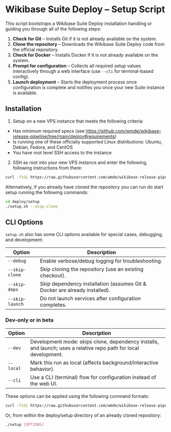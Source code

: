 # Wikibase Suite Deploy – Setup Script

This script bootstraps a Wikibase Suite Deploy installation handling or guiding you through all of the following steps:

1. **Check for Git** – Installs Git if it is not already available on the system.  
2. **Clone the repository** – Downloads the Wikibase Suite Deploy code from the official repository.  
3. **Check for Docker** – Installs Docker if it is not already available on the system.  
4. **Prompt for configuration** – Collects all required setup values interactively through a web interface (use `--cli` for terminal-based config).  
5. **Launch deployment** – Starts the deployment process once configuration is complete and notifies you once your new Suite instance is available.

## Installation

1. Setup on a new VPS instance that meets the following criteria:

  - Has minimum required specs (see https://github.com/wmde/wikibase-release-pipeline/tree/main/deploy#requirements)
  - Is running one of these officially supported Linux distributions: Ubuntu, Debian, Fedora, and CentOS
  - You have root level SSH access to the instance

2. SSH as root into your new VPS instance and enter the following, following instructions from there:

```bash
curl -fsSL https://raw.githubusercontent.com/wmde/wikibase-release-pipeline/refs/heads/deploy-setup-script/deploy/setup/setup.sh | bash
```

Alternatively, if you already have cloned the repository you can run do start setup running the following commands:

```bash
cd deploy/setup
./setup.sh --skip-clone
```

## CLI Options

`setup.sh` also has some CLI options available for special cases, debugging, and development:

| Option           | Description |
|------------------|-------------|
| `--debug`        | Enable verbose/debug logging for troubleshooting. |
| `--skip-clone`   | Skip cloning the repository (use an existing checkout). |
| `--skip-deps`    | Skip dependency installation (assumes Git & Docker are already installed). |
| `--skip-launch`  | Do not launch services after configuration completes. |

### Dev-only or in beta

| Option           | Description |
|------------------|-------------|
| `--dev`          | Development mode: skips clone, dependency installs, and launch; uses a relative repo path for local development. |
| `--local`        | Mark this run as local (affects background/interactive behavior).|
| `--cli`          | Use a CLI (terminal) flow for configuration instead of the web UI. |

These options can be applied using the following command formats:

```bash
curl -fsSL https://raw.githubusercontent.com/wmde/wikibase-release-pipeline/refs/heads/deploy-setup-script/deploy/setup/setup.sh | bash -s -- [OPTIONS]
```

Or, from within the deploy/setup directory of an already cloned repository:

```bash
./setup [OPTIONS]
```
